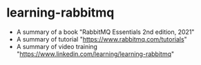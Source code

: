 # learning-rabbitmq
* A summary of a book "RabbitMQ Essentials 2nd edition, 2021"
* A summary of tutorial "https://www.rabbitmq.com/tutorials"
* A summary of video training "https://www.linkedin.com/learning/learning-rabbitmq"

